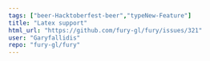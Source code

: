 ```yaml
---
tags: ["beer-Hacktoberfest-beer","typeNew-Feature"]
title: "Latex support"
html_url: "https://github.com/fury-gl/fury/issues/321"
user: "Garyfallidis"
repo: "fury-gl/fury"
---
```


